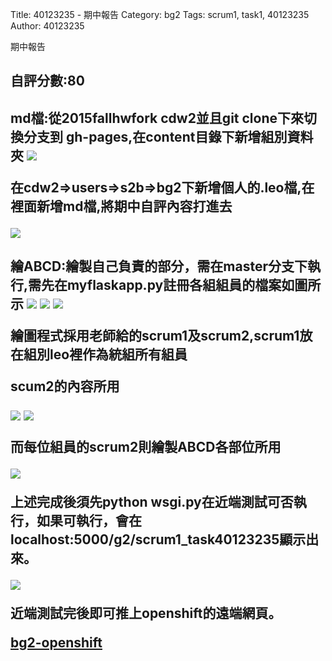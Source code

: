 Title: 40123235 - 期中報告
Category: bg2
Tags: scrum1, task1, 40123235
Author: 40123235


期中報告

<!-- PELICAN_END_SUMMARY -->

<h2>自評分數:80

<h2>md檔:從2015fallhwfork cdw2並且git clone下來切換分支到 gh-pages,在content目錄下新增組別資料夾

<img src="./../files/bg2/1.png">

在cdw2=>users=>s2b=>bg2下新增個人的.leo檔,在裡面新增md檔,將期中自評內容打進去

<img src="./../files/bg2/2.png">

<h2>繪ABCD:繪製自己負責的部分，需在master分支下執行,需先在myflaskapp.py註冊各組組員的檔案如圖所示

<img src="./../files/bg2/3.png">

<img src="./../files/bg2/4.png">

<img src="./../files/bg2/9.png">

繪圖程式採用老師給的scrum1及scrum2,scrum1放在組別leo裡作為統組所有組員

scum2的內容所用

<img src="./../files/bg2/5.png">

<img src="./../files/bg2/6.png">

而每位組員的scrum2則繪製ABCD各部位所用

<img src="./../files/bg2/7.png">

上述完成後須先python wsgi.py在近端測試可否執行，如果可執行，會在localhost:5000/g2/scrum1_task40123235顯示出來。

<img src="./../files/bg2/8.png">

近端測試完後即可推上openshift的遠端網頁。

<a href="http://cdw2-cadp13ag35.rhcloud.com/g2/scrum1_task40123235">bg2-openshift</a> 
